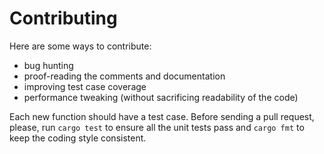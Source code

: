 # Contributing

Here are some ways to contribute:

 - bug hunting
 - proof-reading the comments and documentation
 - improving test case coverage
 - performance tweaking (without sacrificing readability of the code)

Each new function should have a test case. Before sending a pull request, please, run `cargo test` 
to ensure all the unit tests pass and `cargo fmt` to keep the coding style consistent.

